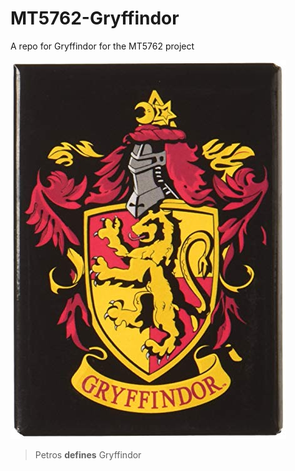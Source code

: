 # MT5762-Gryffindor
A repo for Gryffindor for the MT5762 project

![](gryffindor.jpg)


> Petros __defines__ Gryffindor
